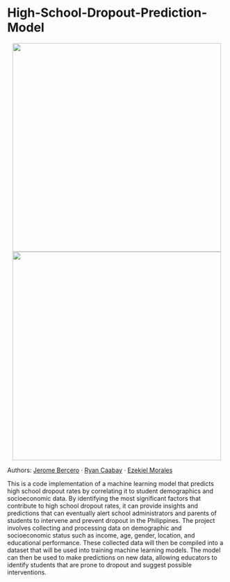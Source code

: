 # High-School-Dropout-Prediction-Model

<p align="center">
  <img src="high_school_dropout_predictor" width="480">
  <img src="prediction" width="480">
</p>

Authors: [Jerome Bercero](https://www.linkedin.com/in/jerome-esguerra-bercero/) · [Ryan Caabay](https://www.linkedin.com/in/ryancaabay/) · [Ezekiel Morales](https://www.linkedin.com/in/ezekiel-morales-b06383266/)

This is a code implementation of a machine learning model that predicts high school dropout rates by correlating it to student demographics and socioeconomic data. By identifying the most significant factors that contribute to high school dropout rates, it can provide insights and predictions that can eventually alert school administrators and parents of students to intervene and prevent dropout in the Philippines. The project involves collecting and processing data on demographic and socioeconomic status such as income, age, gender, location, and educational performance. These collected data will then be compiled into a dataset that will be used into training machine learning models. The model can then be used to make predictions on new data, allowing educators to identify students that are prone to dropout and suggest possible interventions.


